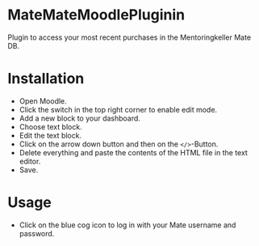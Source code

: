 # MateMateMoodlePluginin
Plugin to access your most recent purchases in the Mentoringkeller Mate DB.

# Installation
- Open Moodle.
- Click the switch in the top right corner to enable edit mode.
- Add a new block to your dashboard.
- Choose text block.
- Edit the text block.
- Click on the arrow down button and then on the `</>`-Button.
- Delete everything and paste the contents of the HTML file in the text editor.
- Save.

# Usage
- Click on the blue cog icon to log in with your Mate username and password.
